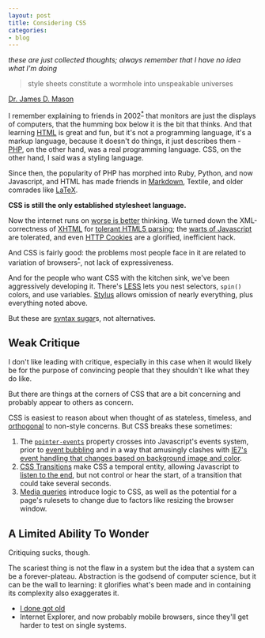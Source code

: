 ```yaml
---
layout: post
title: Considering CSS
categories:
- blog
---
```


_these are just collected thoughts; always remember that I have
no idea what I'm doing_

> style sheets constitute a wormhole into unspeakable universes

<span class='image-credit'><a href='https://listserv.heanet.ie/cgi-bin/wa?A3=ind9411&L=HTML-WG&E=0&P=291154&B=--&T=text%2Fplain'>Dr. James D. Mason</a></span>

I remember explaining to friends in 2002<sup>[*](#css-1)</sup> that
monitors are just the displays of computers, that the humming box below
it is the bit that thinks. And that learning [HTML](http://en.wikipedia.org/wiki/HTML)
is great and fun, but it's not a programming language, it's a
markup language, because it doesn't do things, it just describes them -
[PHP](http://www.php.net/), on the other hand, was a real programming language.
CSS, on the other hand, I said was a styling language.

Since then, the popularity of PHP has morphed into Ruby, Python, and now
Javascript, and HTML has made friends in
[Markdown](http://daringfireball.net/projects/markdown/), Textile,
and older comrades like [LaTeX](http://www.latex-project.org/).

**CSS is still the only established stylesheet language.**

Now the internet runs on [worse is better](http://www.jwz.org/doc/worse-is-better.html)
thinking. We turned down the XML-correctness
of [XHTML](http://en.wikipedia.org/wiki/XHTML_2.0#XHTML_2.0)
for [tolerant HTML5 parsing](http://my.opera.com/hallvors/blog/2008/11/19/html5-and-invalid-documents-the-great-misunderstanding);
the [warts of Javascript](http://matt.might.net/articles/javascript-warts/)
are tolerated, and even [HTTP Cookies](http://en.wikipedia.org/wiki/HTTP_cookie)
are a glorified, inefficient hack.

And CSS is fairly good: the problems most people face in it are related to
variation of browsers<sup><a href='#css-2'>*</a></sup>, not lack of expressiveness.

And for the people who want CSS with the kitchen sink, we've been aggressively
developing it. There's [LESS](http://lesscss.org/)
lets you nest selectors, `spin()` colors, and
use variables. [Stylus](http://learnboost.github.com/stylus/)
allows omission of nearly everything, plus everything noted above.

But these are [syntax sugar](http://en.wikipedia.org/wiki/Syntactic_sugar)s, not alternatives.

## Weak Critique

I don't like leading with critique, especially in this case when it would likely
be for the purpose of convincing people that they shouldn't like what they
do like.

But there are things at the corners of CSS that are a bit concerning and probably
appear to others as concern.

CSS is easiest to reason about when thought of as stateless, timeless,
and [orthogonal](http://en.wikipedia.org/wiki/Separation_of_concerns) to
non-style concerns. But CSS breaks these sometimes:

1. The [`pointer-events`](https://developer.mozilla.org/en-US/docs/CSS/pointer-events)
property crosses into Javascript's events system, prior to [event bubbling](http://www.quirksmode.org/js/events_order.html)
and in a way that amusingly clashes with [IE7's event handling that changes based on background image and color](http://nuhk.blogspot.com/2010/10/click-event-not-fired-if-background-is.html).
2. [CSS Transitions](https://developer.mozilla.org/en-US/docs/CSS/Using_CSS_transitions?redirectlocale=en-US&redirectslug=CSS%2FCSS_transitions)
make CSS a temporal entity, allowing Javascript to [listen to the end](https://developer.apple.com/library/safari/#documentation/InternetWeb/Conceptual/SafariVisualEffectsProgGuide/AnimatingCSSTransitions/AnimatingCSSTransitions.html#//apple_ref/doc/uid/TP40008032-CH13-SW8),
but not control or hear the start, of a transition that could take
several seconds.
3. [Media queries](http://www.w3.org/TR/css3-mediaqueries/) introduce logic to CSS,
as well as the potential for a page's rulesets to change due to factors like
resizing the browser window.

## A Limited Ability To Wonder

Critiquing sucks, though.

The scariest thing is not the flaw in a system but the idea that
a system can be a forever-plateau. Abstraction is the godsend of computer science,
but it can be the wall to learning: it glorifies what's been made and in
containing its complexity also exaggerates it.



<ul>
  <li id='css-1'><a href='http://www.youtube.com/watch?v=nSWTkI_aVSo'>I done got old</a></li>
  <li id='css-2'>Internet Explorer, and now probably mobile browsers, since
  they'll get harder to test on single systems.</li>
</ul>
